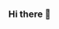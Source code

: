 ### Hi there 👋

<!--
**lax88/lax88** is a ✨ _special_ ✨ repository because its `README.md` (this file) appears on your GitHub profile.

*Here are some ideas to get you started:*

-` 🔭 I’m currently working on ....`
- 🌱 I’m currently learning Python...
- 👯 I’m looking to collaborate on ...
- 🤔 I’m looking for help with ...
- 💬 Ask me about ...
- 📫 How to reach me: ...
- 😄 Pronouns: ...
- ⚡ Fun fact: ...
-->
